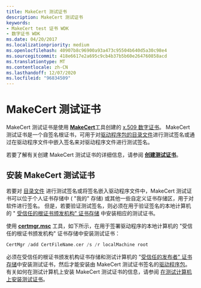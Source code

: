 ```yaml
---
title: MakeCert 测试证书
description: MakeCert 测试证书
keywords:
- MakeCert test 证书 WDK
- 数字证书 WDK
ms.date: 04/20/2017
ms.localizationpriority: medium
ms.openlocfilehash: 40907b8c96900a93a473c95504b640d5a30c98e4
ms.sourcegitcommit: 418e6617e2a695c9cb4b37b5b60e264760858acd
ms.translationtype: MT
ms.contentlocale: zh-CN
ms.lasthandoff: 12/07/2020
ms.locfileid: "96834509"
---
```

# <a name="makecert-test-certificate"></a>MakeCert 测试证书


MakeCert 测试证书是使用 [**MakeCert**](../devtest/makecert.md)工具创建的 [x.509 数字证书](digital-certificates.md)。 MakeCert 测试证书是一个自签名根证书，可用于对[驱动程序包的](driver-packages.md)[目录文件](catalog-files.md)进行测试签名或通过在驱动程序文件中嵌入签名来对驱动程序文件进行测试签名。

若要了解有关创建 MakeCert 测试证书的详细信息，请参阅 [**创建测试证书**](creating-test-certificates.md)。

## <a name="installing-a-makecert-test-certificate"></a>安装 MakeCert 测试证书

若要对 [目录文件](catalog-files.md) 进行测试签名或将签名嵌入驱动程序文件中，MakeCert 测试证书可以位于个人证书存储中 ( "我的" 存储) 或其他一些自定义证书存储区，用于对软件进行签名。 但是，若要验证测试签名，则必须在用于验证签名的本地计算机的 " [受信任的根证书颁发机构" 证书存储](trusted-root-certification-authorities-certificate-store.md) 中安装相应的测试证书。

使用 [**certmgr.msc**](../devtest/certmgr.md) 工具，如下所示，在用于签署驱动程序的本地计算机的 "受信任的根证书颁发机构" 证书存储中安装测试证书：

```cpp
CertMgr /add CertFileName.cer /s /r localMachine root
```

必须在受信任的根证书颁发机构证书存储和测试计算机的 "[受信任的发布者" 证书存储](trusted-publishers-certificate-store.md)中安装测试证书，然后才能安装由 MakeCert 测试证书签名的[驱动程序包](driver-packages.md)。 有关如何在测试计算机上安装 MakeCert 测试证书的信息，请参阅 [在测试计算机上安装测试证书](installing-a-test-certificate-on-a-test-computer.md)。

 

